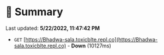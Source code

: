 # 📖 Summary
Last updated: **5/22/2022, 11:47:42 PM**

- `GET` [https://Bhadwa-sala.toxicblte.repl.co](https://Bhadwa-sala.toxicblte.repl.co) - **Down** (10127ms)
